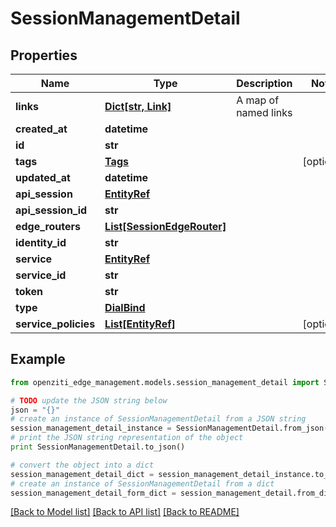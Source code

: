 # SessionManagementDetail


## Properties
Name | Type | Description | Notes
------------ | ------------- | ------------- | -------------
**links** | [**Dict[str, Link]**](Link.md) | A map of named links | 
**created_at** | **datetime** |  | 
**id** | **str** |  | 
**tags** | [**Tags**](Tags.md) |  | [optional] 
**updated_at** | **datetime** |  | 
**api_session** | [**EntityRef**](EntityRef.md) |  | 
**api_session_id** | **str** |  | 
**edge_routers** | [**List[SessionEdgeRouter]**](SessionEdgeRouter.md) |  | 
**identity_id** | **str** |  | 
**service** | [**EntityRef**](EntityRef.md) |  | 
**service_id** | **str** |  | 
**token** | **str** |  | 
**type** | [**DialBind**](DialBind.md) |  | 
**service_policies** | [**List[EntityRef]**](EntityRef.md) |  | [optional] 

## Example

```python
from openziti_edge_management.models.session_management_detail import SessionManagementDetail

# TODO update the JSON string below
json = "{}"
# create an instance of SessionManagementDetail from a JSON string
session_management_detail_instance = SessionManagementDetail.from_json(json)
# print the JSON string representation of the object
print SessionManagementDetail.to_json()

# convert the object into a dict
session_management_detail_dict = session_management_detail_instance.to_dict()
# create an instance of SessionManagementDetail from a dict
session_management_detail_form_dict = session_management_detail.from_dict(session_management_detail_dict)
```
[[Back to Model list]](../README.md#documentation-for-models) [[Back to API list]](../README.md#documentation-for-api-endpoints) [[Back to README]](../README.md)


